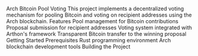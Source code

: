 Arch Bitcoin Pool Voting
This project implements a decentralized voting mechanism for pooling Bitcoin and voting on recipient addresses using the Arch blockchain.
Features
Pool management for Bitcoin contributions
Proposal submission for recipient addresses
Voting system integrated with Arthon's framework
Transparent Bitcoin transfer to the winning proposal
Getting Started
Prerequisites
Rust programming environment
Arch blockchain development tools
Building the Project
